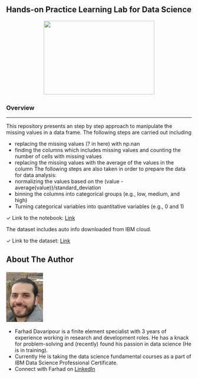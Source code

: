 ## Hands-on Practice Learning Lab for Data Science
<p align="center">
  <img src="https://cdn.pixabay.com/photo/2016/12/22/13/35/analytics-1925495_1280.png"width="300" height="200" />
</p>

### Overview
* * *
This repository presents an step by step approach to manipulate the missing values in a data frame. The following steps are carried out including
* replacing the missing values (? in here) with np.nan
* finding the columns which includes missing values and counting the number of cells with missing values
* replacing the missing values with the average of the values in the column
The following steps are also taken in order to prepare the data for data analysis:
* normalizing the values based on the (value - average(value))/standard_deviation
* binning the columns into categorical groups (e.g., low, medium, and high)
* Turning categorical variables into quantitative variables (e.g., 0 and 1)
  
✓ Link to the notebook: [Link](https://github.com/Farhad-Davaripour/Data_Preparation_Missing_Values/blob/main/Data_Analysis_With_Python.ipynb)   

The dataset includes auto info downloaded from IBM cloud.

✓ Link to the dataset: [Link](https://cf-courses-data.s3.us.cloud-object-storage.appdomain.cloud/IBMDeveloperSkillsNetwork-DA0101EN-SkillsNetwork/labs/Data%20files/auto.csv)  



## About The Author

![image](MyImage-GitHub.jpg)


- Farhad Davaripour is a finite element specialist with 3 years of experience working in research and development roles. He has a knack for problem-solving and (recently) found his passion in data science (He is in training).
- Currently He is taking the data science fundamental courses as a part of IBM Data Science Professional Certificate. 
- Connect with Farhad on [LinkedIn](https://www.linkedin.com/in/farhad-davaripour/)
